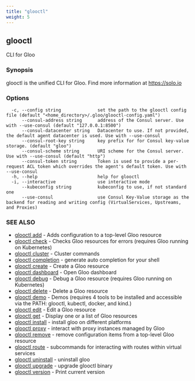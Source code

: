 ```yaml
---
title: "glooctl"
weight: 5
---
```

## glooctl

CLI for Gloo

### Synopsis

glooctl is the unified CLI for Gloo.
	Find more information at https://solo.io

### Options

```
  -c, --config string              set the path to the glooctl config file (default "<home_directory>/.gloo/glooctl-config.yaml")
      --consul-address string      address of the Consul server. Use with --use-consul (default "127.0.0.1:8500")
      --consul-datacenter string   Datacenter to use. If not provided, the default agent datacenter is used. Use with --use-consul
      --consul-root-key string     key prefix for for Consul key-value storage. (default "gloo")
      --consul-scheme string       URI scheme for the Consul server. Use with --use-consul (default "http")
      --consul-token string        Token is used to provide a per-request ACL token which overrides the agent's default token. Use with --use-consul
  -h, --help                       help for glooctl
  -i, --interactive                use interactive mode
      --kubeconfig string          kubeconfig to use, if not standard one
      --use-consul                 use Consul Key-Value storage as the backend for reading and writing config (VirtualServices, Upstreams, and Proxies)
```

### SEE ALSO

* [glooctl add](../glooctl_add)	 - Adds configuration to a top-level Gloo resource
* [glooctl check](../glooctl_check)	 - Checks Gloo resources for errors (requires Gloo running on Kubernetes)
* [glooctl cluster](../glooctl_cluster)	 - Cluster commands
* [glooctl completion](../glooctl_completion)	 - generate auto completion for your shell
* [glooctl create](../glooctl_create)	 - Create a Gloo resource
* [glooctl dashboard](../glooctl_dashboard)	 - Open Gloo dashboard
* [glooctl debug](../glooctl_debug)	 - Debug a Gloo resource (requires Gloo running on Kubernetes)
* [glooctl delete](../glooctl_delete)	 - Delete a Gloo resource
* [glooctl demo](../glooctl_demo)	 - Demos (requires 4 tools to be installed and accessible via the PATH: glooctl, kubectl, docker, and kind.)
* [glooctl edit](../glooctl_edit)	 - Edit a Gloo resource
* [glooctl get](../glooctl_get)	 - Display one or a list of Gloo resources
* [glooctl install](../glooctl_install)	 - install gloo on different platforms
* [glooctl proxy](../glooctl_proxy)	 - interact with proxy instances managed by Gloo
* [glooctl remove](../glooctl_remove)	 - remove configuration items from a top-level Gloo resource
* [glooctl route](../glooctl_route)	 - subcommands for interacting with routes within virtual services
* [glooctl uninstall](../glooctl_uninstall)	 - uninstall gloo
* [glooctl upgrade](../glooctl_upgrade)	 - upgrade glooctl binary
* [glooctl version](../glooctl_version)	 - Print current version


